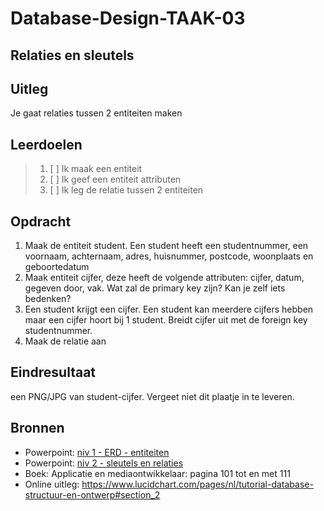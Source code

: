# Database-Design-TAAK-03

## Relaties en sleutels

## Uitleg
Je gaat relaties tussen 2 entiteiten maken

## Leerdoelen

> 1. [ ] Ik maak een entiteit
> 2. [ ] Ik geef een entiteit attributen
> 3. [ ] Ik leg de relatie tussen 2 entiteiten

## Opdracht
1. Maak de entiteit student. Een student heeft een studentnummer, een voornaam, achternaam, adres, huisnummer, postcode, woonplaats en geboortedatum
2. Maak entiteit cijfer, deze heeft de volgende attributen: cijfer, datum, gegeven door, vak. Wat zal de primary key zijn? Kan je zelf iets bedenken?
3. Een student krijgt een cijfer. Een student kan meerdere cijfers hebben maar een cijfer hoort bij 1 student. Breidt cijfer uit met de foreign key studentnummer.
4. Maak de relatie aan
   
## Eindresultaat

een PNG/JPG van student-cijfer. Vergeet niet dit plaatje in te leveren.

## Bronnen
- Powerpoint: <a href="https://github.com/ROC-van-Amsterdam-College-Amstelland/DATABASE-DESIGN/blob/master/niveau1/taak01/niv 1 - ERD - entiteiten.pdf">niv 1 - ERD - entiteiten</a>  
- Powerpoint: <a href="https://github.com/ROC-van-Amsterdam-College-Amstelland/DATABASE-DESIGN/blob/master/niveau2/taak01/niv 2 - sleutels en relaties.pdf">niv 2 - sleutels en relaties</a>  
- Boek: Applicatie en mediaontwikkelaar: pagina 101 tot en met 111
- Online uitleg: https://www.lucidchart.com/pages/nl/tutorial-database-structuur-en-ontwerp#section_2 